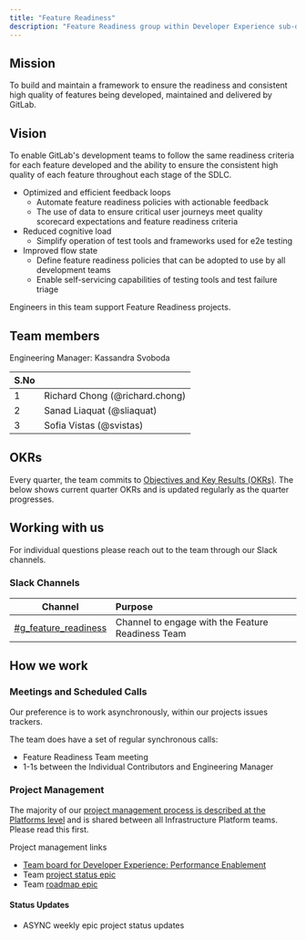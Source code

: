 ```yaml
---
title: "Feature Readiness"
description: "Feature Readiness group within Developer Experience sub-department"
---
```


## Mission

To build and maintain a framework to ensure the readiness and consistent high quality of features being developed, maintained and delivered by GitLab. 

## Vision

To enable GitLab's development teams to follow the same readiness criteria for each feature developed and the ability to ensure the consistent high quality of each feature throughout each stage of the SDLC.

- Optimized and efficient feedback loops
  - Automate feature readiness policies with actionable feedback
  - The use of data to ensure critical user journeys meet quality scorecard expectations and feature readiness criteria
- Reduced cognitive load
  - Simplify operation of test tools and frameworks used for e2e testing
- Improved flow state
  - Define feature readiness policies that can be adopted to use by all development teams
  - Enable self-servicing capabilities of testing tools and test failure triage 

Engineers in this team support Feature Readiness projects.

## Team members

Engineering Manager: Kassandra Svoboda

| S.No     |                    |
|------    |-------------------------|
| 1        | Richard Chong (@richard.chong)   |
| 2        | Sanad Liaquat (@sliaquat)    |
| 3        | Sofia Vistas (@svistas)      |

## OKRs

Every quarter, the team commits to [Objectives and Key Results (OKRs)](/handbook/company/okrs/). The below shows current quarter OKRs and is updated regularly as the quarter progresses.

## Working with us

For individual questions please reach out to the team through our Slack channels.

### Slack Channels

| Channel | Purpose |
| :---: | :--- |
| [#g_feature_readiness](https://gitlab.slack.com/archives/C080HSGD162) | Channel to engage with the Feature Readiness Team |

## How we work

### Meetings and Scheduled Calls

Our preference is to work asynchronously, within our projects issues trackers.

The team does have a set of regular synchronous calls:

- Feature Readiness Team meeting
- 1-1s between the Individual Contributors and Engineering Manager

### Project Management

The majority of our [project management process is described at the Platforms level](/handbook/engineering/infrastructure/platforms/project-management/) and is shared between all Infrastructure Platform teams. Please read this first.

Project management links

- [Team board for Developer Experience: Performance Enablement](https://gitlab.com/groups/gitlab-org/-/boards/8955771?label_name[]=team%3A%3Aperformance%20enablement)
- Team [project status epic](https://gitlab.com/groups/gitlab-org/quality/-/epics/102)
- Team [roadmap epic](https://gitlab.com/groups/gitlab-org/quality/-/epics/134)

#### Status Updates

- ASYNC weekly epic project status updates
